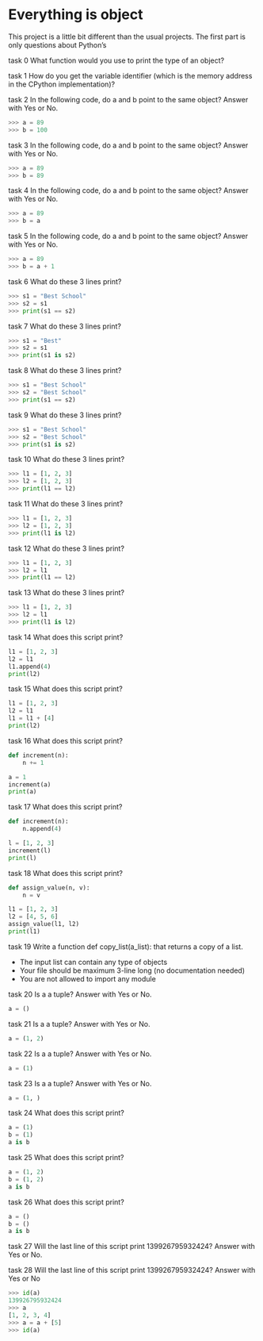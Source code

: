# Everything is object
This project is a little bit different than the usual projects. The first part is only questions about Python’s

task 0 What function would you use to print the type of an object?

task 1 How do you get the variable identifier (which is the memory address in the CPython implementation)?

task 2 In the following code, do a and b point to the same object? Answer with Yes or No.
```python
>>> a = 89
>>> b = 100
```

task 3 In the following code, do a and b point to the same object? Answer with Yes or No.
```python
>>> a = 89
>>> b = 89
```

task 4 In the following code, do a and b point to the same object? Answer with Yes or No.
```python
>>> a = 89
>>> b = a
```

task 5 In the following code, do a and b point to the same object? Answer with Yes or No.
```python
>>> a = 89
>>> b = a + 1
```

task 6 What do these 3 lines print?
```python
>>> s1 = "Best School"
>>> s2 = s1
>>> print(s1 == s2)
```

task 7 What do these 3 lines print?
```python
>>> s1 = "Best"
>>> s2 = s1
>>> print(s1 is s2)
```

task 8 What do these 3 lines print?
```python
>>> s1 = "Best School"
>>> s2 = "Best School"
>>> print(s1 == s2)
```

task 9 What do these 3 lines print?
```python
>>> s1 = "Best School"
>>> s2 = "Best School"
>>> print(s1 is s2)
```

task 10 What do these 3 lines print?
```python
>>> l1 = [1, 2, 3]
>>> l2 = [1, 2, 3] 
>>> print(l1 == l2)
```

task 11 What do these 3 lines print?
```python
>>> l1 = [1, 2, 3]
>>> l2 = [1, 2, 3] 
>>> print(l1 is l2)
```

task 12 What do these 3 lines print?
```python
>>> l1 = [1, 2, 3]
>>> l2 = l1
>>> print(l1 == l2)
```

task 13 What do these 3 lines print?
```python
>>> l1 = [1, 2, 3]
>>> l2 = l1
>>> print(l1 is l2)
```

task 14 What does this script print?
```python
l1 = [1, 2, 3]
l2 = l1
l1.append(4)
print(l2)
```

task 15 What does this script print?
```python
l1 = [1, 2, 3]
l2 = l1
l1 = l1 + [4]
print(l2)
```

task 16 What does this script print?
```python
def increment(n):
    n += 1

a = 1
increment(a)
print(a)
```

task 17 What does this script print?
```python
def increment(n):
    n.append(4)

l = [1, 2, 3]
increment(l)
print(l)
```

task 18 What does this script print?
```python
def assign_value(n, v):
    n = v

l1 = [1, 2, 3]
l2 = [4, 5, 6]
assign_value(l1, l2)
print(l1)
```
task 19 Write a function def copy_list(a_list): that returns a copy of a list.
- The input list can contain any type of objects 
- Your file should be maximum 3-line long (no documentation needed) 
- You are not allowed to import any module

task 20 Is a a tuple? Answer with Yes or No.
```python
a = ()
```

task 21 Is a a tuple? Answer with Yes or No.
```python
a = (1, 2)
```

task 22 Is a a tuple? Answer with Yes or No.
```python
a = (1)
```

task 23 Is a a tuple? Answer with Yes or No.
```python
a = (1, )
```

task 24 What does this script print?
```python
a = (1)
b = (1)
a is b
```

task 25 What does this script print?
```python
a = (1, 2)
b = (1, 2)
a is b
```

task 26 What does this script print?
```python
a = ()
b = ()
a is b
```
task 27 Will the last line of this script print 139926795932424? Answer with Yes or No.

task 28 Will the last line of this script print 139926795932424? Answer with Yes or No
```python
>>> id(a)
139926795932424
>>> a
[1, 2, 3, 4]
>>> a = a + [5]
>>> id(a)
```